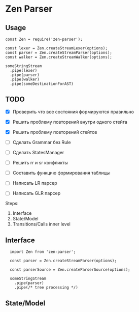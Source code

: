 # Zen Parser

## Usage

```
const Zen = require('zen-parser');

const lexer = Zen.createStreamLexer(options);
const parser = Zen.createStreamParser(options);
const walker = Zen.createStreamWalker(options);

someStringStream
  .pipe(lexer)
  .pipe(parser)
  .pipe(walker)
  .pipe(someDestinationForAST)

```

## TODO

- [X] Проверить что все состояния формируются правильно
- [X] Решить проблему повторений внутри одного стейта
- [X] Решить проблему повторений стейтов
- [ ] Сделать Grammar без Rule
- [ ] Сделать StatesManager
- [ ] Решить rr и sr конфликты
- [ ] Составить функцию формирования таблицы

- [ ] Написать LR парсер
- [ ] Написать GLR парсер

Steps:

1. Interface
2. State/Model
3. Transitions/Calls inner level


## Interface

```
  import Zen from 'zen-parser';

  const parser = Zen.createStreamParser(options);

  const parserSource = Zen.createParserSource(options);

  someStringStream
    .pipe(parser)
    .pipe(/* tree processing */)
```

## State/Model
